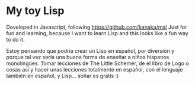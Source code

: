 # My toy Lisp

Developed in Javascript, following https://github.com/kanaka/mal
Just for fun and learning, because I want to learn Lisp and this looks like a fun way to do it.

Estoy pensando que podría crear un Lisp en español, por diversión y porque tal vez sería una buena forma de enseñar a niños hispanos monolingües. Tomar lecciones de The Little Schemer, de el libro de Logo o cosas así y hacer unas lecciones totalmente en español, con el lenguaje también en español, y Lisp... soñar es gratis :)